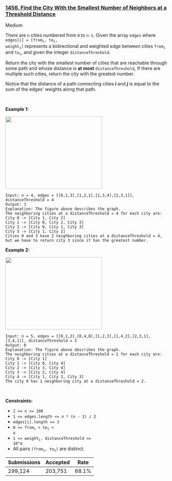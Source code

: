 ### [1456. Find the City With the Smallest Number of Neighbors at a Threshold Distance](https://leetcode.com/problems/find-the-city-with-the-smallest-number-of-neighbors-at-a-threshold-distance/description/?envType=daily-question&envId=2024-07-26)

Medium

There are `` n `` cities numbered from `` 0 `` to `` n-1 ``. Given the array `` edges `` where <code>edges[i] = [from<sub>i</sub>, to<sub>i</sub>, weight<sub>i</sub>]</code> represents a bidirectional and weighted edge between cities <code>from<sub>i</sub></code> and <code>to<sub>i</sub></code>, and given the integer `` distanceThreshold ``.

Return the city with the smallest number of cities that are reachable through some path and whose distance is __at most__ `` distanceThreshold ``, If there are multiple such cities, return the city with the greatest number.

Notice that the distance of a path connecting cities ___i___ and ___j___ is equal to the sum of the edges' weights along that path.

 

<strong class="example">Example 1:</strong>

<img alt="" src="https://assets.leetcode.com/uploads/2020/01/16/find_the_city_01.png" style="width: 300px; height: 225px;"/>

```
Input: n = 4, edges = [[0,1,3],[1,2,1],[1,3,4],[2,3,1]], distanceThreshold = 4
Output: 3
Explanation: The figure above describes the graph. 
The neighboring cities at a distanceThreshold = 4 for each city are:
City 0 -> [City 1, City 2] 
City 1 -> [City 0, City 2, City 3] 
City 2 -> [City 0, City 1, City 3] 
City 3 -> [City 1, City 2] 
Cities 0 and 3 have 2 neighboring cities at a distanceThreshold = 4, but we have to return city 3 since it has the greatest number.
```

<strong class="example">Example 2:</strong>

<img alt="" src="https://assets.leetcode.com/uploads/2020/01/16/find_the_city_02.png" style="width: 300px; height: 225px;"/>

```
Input: n = 5, edges = [[0,1,2],[0,4,8],[1,2,3],[1,4,2],[2,3,1],[3,4,1]], distanceThreshold = 2
Output: 0
Explanation: The figure above describes the graph. 
The neighboring cities at a distanceThreshold = 2 for each city are:
City 0 -> [City 1] 
City 1 -> [City 0, City 4] 
City 2 -> [City 3, City 4] 
City 3 -> [City 2, City 4]
City 4 -> [City 1, City 2, City 3] 
The city 0 has 1 neighboring city at a distanceThreshold = 2.
```

 

__Constraints:__

*   `` 2 <= n <= 100 ``
*   `` 1 <= edges.length <= n * (n - 1) / 2 ``
*   `` edges[i].length == 3 ``
*   <code>0 <= from<sub>i</sub> < to<sub>i</sub> < n</code>
*   <code>1 <= weight<sub>i</sub>, distanceThreshold <= 10^4</code>
*   All pairs <code>(from<sub>i</sub>, to<sub>i</sub>)</code> are distinct.

| Submissions    | Accepted     | Rate   |
| -------------- | ------------ | ------ |
| 299,124 | 203,751 | 68.1% |